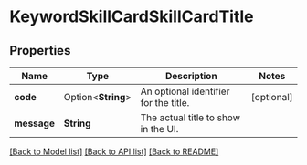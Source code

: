 # KeywordSkillCardSkillCardTitle

## Properties

Name | Type | Description | Notes
------------ | ------------- | ------------- | -------------
**code** | Option<**String**> | An optional identifier for the title. | [optional]
**message** | **String** | The actual title to show in the UI. | 

[[Back to Model list]](../README.md#documentation-for-models) [[Back to API list]](../README.md#documentation-for-api-endpoints) [[Back to README]](../README.md)


